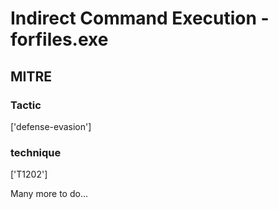 # Indirect Command Execution - forfiles.exe

## MITRE

### Tactic
['defense-evasion']

### technique
['T1202']

Many more to do...
